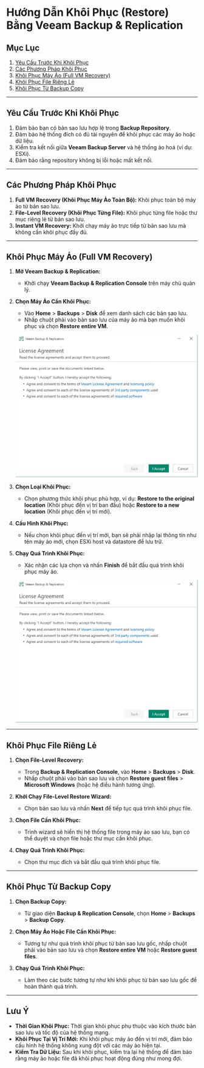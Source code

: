 # Hướng Dẫn Khôi Phục (Restore) Bằng Veeam Backup & Replication

## Mục Lục
1. [Yêu Cầu Trước Khi Khôi Phục](#yêu-cầu-trước-khi-khôi-phục)
2. [Các Phương Pháp Khôi Phục](#các-phương-pháp-khôi-phục)
3. [Khôi Phục Máy Ảo (Full VM Recovery)](#khôi-phục-máy-ảo-full-vm-recovery)
4. [Khôi Phục File Riêng Lẻ](#khôi-phục-file-riêng-lẻ)
5. [Khôi Phục Từ Backup Copy](#khôi-phục-từ-backup-copy)

---

## Yêu Cầu Trước Khi Khôi Phục

1. Đảm bảo bạn có bản sao lưu hợp lệ trong **Backup Repository**.
2. Đảm bảo hệ thống đích có đủ tài nguyên để khôi phục các máy ảo hoặc dữ liệu.
3. Kiểm tra kết nối giữa **Veeam Backup Server** và hệ thống ảo hoá (ví dụ: ESXi).
4. Đảm bảo rằng repository không bị lỗi hoặc mất kết nối.

---

## Các Phương Pháp Khôi Phục

1. **Full VM Recovery (Khôi Phục Máy Ảo Toàn Bộ):** Khôi phục toàn bộ máy ảo từ bản sao lưu.
2. **File-Level Recovery (Khôi Phục Từng File):** Khôi phục từng file hoặc thư mục riêng lẻ từ bản sao lưu.
3. **Instant VM Recovery:** Khởi chạy máy ảo trực tiếp từ bản sao lưu mà không cần khôi phục đầy đủ.

---

## Khôi Phục Máy Ảo (Full VM Recovery)

1. **Mở Veeam Backup & Replication:**
   - Khởi chạy **Veeam Backup & Replication Console** trên máy chủ quản lý.

2. **Chọn Máy Ảo Cần Khôi Phục:**
   - Vào **Home** > **Backups** > **Disk** để xem danh sách các bản sao lưu.
   - Nhấp chuột phải vào bản sao lưu của máy ảo mà bạn muốn khôi phục và chọn **Restore entire VM**.

   ![Chọn máy ảo để khôi phục](https://github.com/cuongnvvietis/NhanHoa/blob/main/Docs/Esxi/Picture/Veem/Screenshot_74.png)

3. **Chọn Loại Khôi Phục:**
   - Chọn phương thức khôi phục phù hợp, ví dụ: **Restore to the original location** (Khôi phục đến vị trí ban đầu) hoặc **Restore to a new location** (Khôi phục đến vị trí mới).

4. **Cấu Hình Khôi Phục:**
   - Nếu chọn khôi phục đến vị trí mới, bạn sẽ phải nhập lại thông tin như tên máy ảo mới, chọn ESXi host và datastore để lưu trữ.

5. **Chạy Quá Trình Khôi Phục:**
   - Xác nhận các lựa chọn và nhấn **Finish** để bắt đầu quá trình khôi phục máy ảo.

   ![Hình ảnh quá trình khôi phục](https://github.com/cuongnvvietis/NhanHoa/blob/main/Docs/Esxi/Picture/Veem/Screenshot_74.png)

---

## Khôi Phục File Riêng Lẻ

1. **Chọn File-Level Recovery:**
   - Trong **Backup & Replication Console**, vào **Home** > **Backups** > **Disk**.
   - Nhấp chuột phải vào bản sao lưu và chọn **Restore guest files** > **Microsoft Windows** (hoặc hệ điều hành tương ứng).

2. **Khởi Chạy File-Level Restore Wizard:**
   - Chọn bản sao lưu và nhấn **Next** để tiếp tục quá trình khôi phục file.

3. **Chọn File Cần Khôi Phục:**
   - Trình wizard sẽ hiển thị hệ thống file trong máy ảo sao lưu, bạn có thể duyệt và chọn file hoặc thư mục cần khôi phục.

4. **Chạy Quá Trình Khôi Phục:**
   - Chọn thư mục đích và bắt đầu quá trình khôi phục file.

---

## Khôi Phục Từ Backup Copy

1. **Chọn Backup Copy:**
   - Từ giao diện **Backup & Replication Console**, chọn **Home** > **Backups** > **Backup Copy**.

2. **Chọn Máy Ảo Hoặc File Cần Khôi Phục:**
   - Tương tự như quá trình khôi phục từ bản sao lưu gốc, nhấp chuột phải vào bản sao lưu và chọn **Restore entire VM** hoặc **Restore guest files**.

3. **Chạy Quá Trình Khôi Phục:**
   - Làm theo các bước tương tự như khi khôi phục từ bản sao lưu gốc để hoàn thành quá trình.

---

## Lưu Ý

- **Thời Gian Khôi Phục:** Thời gian khôi phục phụ thuộc vào kích thước bản sao lưu và tốc độ của hệ thống mạng.
- **Khôi Phục Tại Vị Trí Mới:** Khi khôi phục máy ảo đến vị trí mới, đảm bảo cấu hình hệ thống không xung đột với các máy ảo hiện tại.
- **Kiểm Tra Dữ Liệu:** Sau khi khôi phục, kiểm tra lại hệ thống để đảm bảo rằng máy ảo hoặc file đã khôi phục hoạt động đúng như mong đợi.
